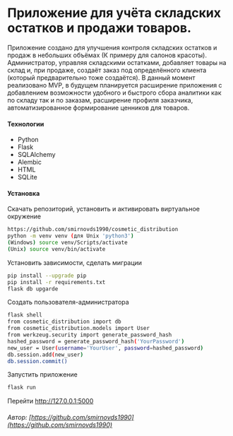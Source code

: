 # Приложение для учёта складских остатков и продажи товаров.


Приложение создано для улучшения контроля складских остатков и продаж в небольших объёмах (К примеру для салонов красоты).
Администратор, управляя складскими остатками, добавляет товары на склад и, при продаже, создаёт заказ под определённого клиента (который предварительно тоже создаётся).
В данный момент реализовано MVP, в будущем планируется расширение приложения с добавлением возможности удобного и быстрого сбора аналитики как по складу так и по заказам, расширение профиля заказчика, автоматизированное формирование ценников для товаров.


#### Технологии

- Python
- Flask
- SQLAlchemy
- Alembic
- HTML
- SQLite


#### Установка
Скачать репозиторий, установить и активировать виртуальное окружение
```sh
https://github.com/smirnovds1990/cosmetic_distribution
python -m venv venv (для Unix 'python3')
(Windows) source venv/Scripts/activate
(Unix) source venv/bin/activate
```


Установить зависимости, сделать миграции
```sh
pip install --upgrade pip
pip install -r requirements.txt
flask db upgarde
```
Создать пользователя-администратора
```sh
flask shell
from cosmetic_distribution import db
from cosmetic_distribution.models import User
from werkzeug.security import generate_password_hash
hashed_password = generate_password_hash('YourPassword')
new_user = User(username='YourUser', password=hashed_password)
db.session.add(new_user)
db.session.commit()
```
Запустить приложение
```sh
flask run
```
Перейти http://127.0.0.1:5000

###### Автор: [https://github.com/smirnovds1990](https://github.com/smirnovds1990)
